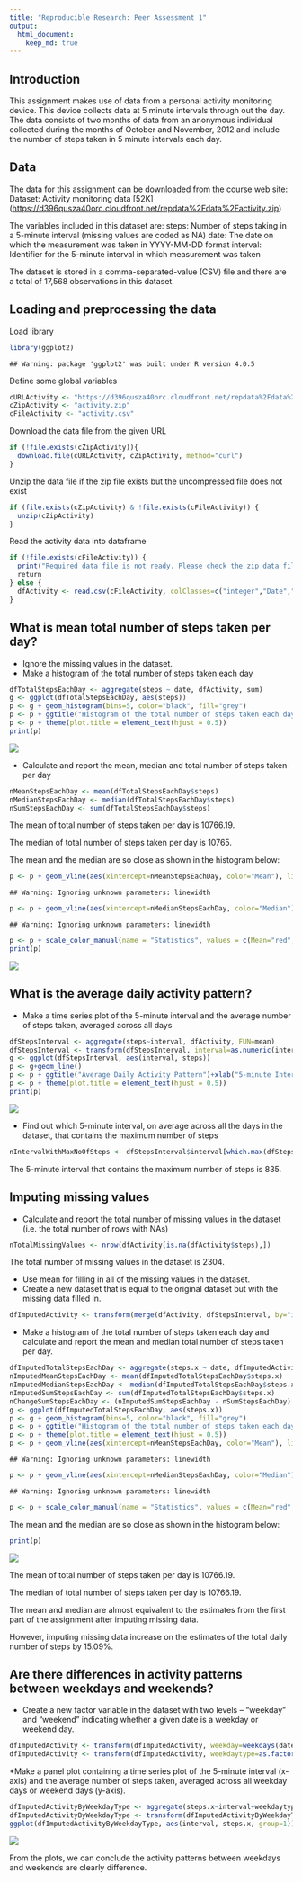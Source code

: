 ```yaml
---
title: "Reproducible Research: Peer Assessment 1"
output: 
  html_document:
    keep_md: true
---
```


## Introduction
This assignment makes use of data from a personal activity monitoring device. This device collects data at 5 minute 
intervals through out the day. The data consists of two months of data from an anonymous individual collected during 
the months of October and November, 2012 and include the number of steps taken in 5 minute intervals each day.

## Data
The data for this assignment can be downloaded from the course web site:
Dataset: Activity monitoring data [52K] (https://d396qusza40orc.cloudfront.net/repdata%2Fdata%2Factivity.zip)

The variables included in this dataset are:
steps: Number of steps taking in a 5-minute interval (missing values are coded as NA)
date: The date on which the measurement was taken in YYYY-MM-DD format
interval: Identifier for the 5-minute interval in which measurement was taken

The dataset is stored in a comma-separated-value (CSV) file and there are a total of 17,568 observations in this dataset.

## Loading and preprocessing the data



Load library

```r
library(ggplot2)
```

```
## Warning: package 'ggplot2' was built under R version 4.0.5
```

Define some global variables

```r
cURLActivity <- "https://d396qusza40orc.cloudfront.net/repdata%2Fdata%2Factivity.zip"
cZipActivity <- "activity.zip"
cFileActivity <- "activity.csv"
```

Download the data file from the given URL

```r
if (!file.exists(cZipActivity)){
  download.file(cURLActivity, cZipActivity, method="curl")
}  
```

Unzip the data file if the zip file exists but the uncompressed file does not exist

```r
if (file.exists(cZipActivity) & !file.exists(cFileActivity)) { 
  unzip(cZipActivity)
}
```

Read the activity data into dataframe

```r
if (!file.exists(cFileActivity)) {
  print("Required data file is not ready. Please check the zip data file.")
  return
} else {
  dfActivity <- read.csv(cFileActivity, colClasses=c("integer","Date","character"))
}
```


## What is mean total number of steps taken per day?
* Ignore the missing values in the dataset.
* Make a histogram of the total number of steps taken each day

```r
dfTotalStepsEachDay <- aggregate(steps ~ date, dfActivity, sum)
g <- ggplot(dfTotalStepsEachDay, aes(steps))
p <- g + geom_histogram(bins=5, color="black", fill="grey")
p <- p + ggtitle("Histogram of the total number of steps taken each day")+xlab("Total number of steps each day")
p <- p + theme(plot.title = element_text(hjust = 0.5))
print(p)
```

![](Check-A_files/figure-html/unnamed-chunk-1-1.png)<!-- -->

* Calculate and report the mean, median and total number of steps taken per day

```r
nMeanStepsEachDay <- mean(dfTotalStepsEachDay$steps)
nMedianStepsEachDay <- median(dfTotalStepsEachDay$steps)
nSumStepsEachDay <- sum(dfTotalStepsEachDay$steps)
```
The mean of total number of steps taken per day is 10766.19.

The median of total number of steps taken per day is 10765.

The mean and the median are so close as shown in the histogram below:

```r
p <- p + geom_vline(aes(xintercept=nMeanStepsEachDay, color="Mean"), linewidth=1.5)
```

```
## Warning: Ignoring unknown parameters: linewidth
```

```r
p <- p + geom_vline(aes(xintercept=nMedianStepsEachDay, color="Median"), linetype="dashed", linewidth=1.5)
```

```
## Warning: Ignoring unknown parameters: linewidth
```

```r
p <- p + scale_color_manual(name = "Statistics", values = c(Mean="red", Median="blue"))
print(p)
```

![](Check-A_files/figure-html/unnamed-chunk-3-1.png)<!-- -->

## What is the average daily activity pattern?
* Make a time series plot of the 5-minute interval and the average number of steps taken, averaged across all days 

```r
dfStepsInterval <- aggregate(steps~interval, dfActivity, FUN=mean)
dfStepsInterval <- transform(dfStepsInterval, interval=as.numeric(interval))
g <- ggplot(dfStepsInterval, aes(interval, steps))
p <- g+geom_line()
p <- p + ggtitle("Average Daily Activity Pattern")+xlab("5-minute Interval")+ylab("Average Number of Steps Taken")
p <- p + theme(plot.title = element_text(hjust = 0.5))
print(p)
```

![](Check-A_files/figure-html/unnamed-chunk-4-1.png)<!-- -->

* Find out which 5-minute interval, on average across all the days in the dataset, that contains the maximum number of steps

```r
nIntervalWithMaxNoOfSteps <- dfStepsInterval$interval[which.max(dfStepsInterval$steps)]
```
The 5-minute interval that contains the maximum number of steps is 835.


## Imputing missing values
* Calculate and report the total number of missing values in the dataset (i.e. the total number of rows with NAs)

```r
nTotalMissingValues <- nrow(dfActivity[is.na(dfActivity$steps),])
```
The total number of missing values in the dataset is 2304.

* Use mean for filling in all of the missing values in the dataset.
* Create a new dataset that is equal to the original dataset but with the missing data filled in.

```r
dfImputedActivity <- transform(merge(dfActivity, dfStepsInterval, by="interval", all.x=TRUE, no.dups=TRUE), steps.x=ifelse(is.na(steps.x), steps.y, steps.x))
```

* Make a histogram of the total number of steps taken each day and calculate and report the mean and median total number of steps taken per day. 

```r
dfImputedTotalStepsEachDay <- aggregate(steps.x ~ date, dfImputedActivity, sum)
nImputedMeanStepsEachDay <- mean(dfImputedTotalStepsEachDay$steps.x)
nImputedMedianStepsEachDay <- median(dfImputedTotalStepsEachDay$steps.x)
nImputedSumStepsEachDay <- sum(dfImputedTotalStepsEachDay$steps.x)
nChangeSumStepsEachDay <- (nImputedSumStepsEachDay - nSumStepsEachDay) / nSumStepsEachDay * 100
g <- ggplot(dfImputedTotalStepsEachDay, aes(steps.x))
p <- g + geom_histogram(bins=5, color="black", fill="grey")
p <- p + ggtitle("Histogram of the total number of steps taken each day")+xlab("Total number of steps each day")
p <- p + theme(plot.title = element_text(hjust = 0.5))
p <- p + geom_vline(aes(xintercept=nMeanStepsEachDay, color="Mean"), linewidth=1.5)
```

```
## Warning: Ignoring unknown parameters: linewidth
```

```r
p <- p + geom_vline(aes(xintercept=nMedianStepsEachDay, color="Median"), linetype="dashed", linewidth=1.5)
```

```
## Warning: Ignoring unknown parameters: linewidth
```

```r
p <- p + scale_color_manual(name = "Statistics", values = c(Mean="red", Median="blue"))
```

The mean and the median are so close as shown in the histogram below:

```r
print(p)
```

![](Check-A_files/figure-html/unnamed-chunk-9-1.png)<!-- -->

The mean of total number of steps taken per day is 10766.19.

The median of total number of steps taken per day is 10766.19.

The mean and median are almost equivalent to the estimates from the first part of the assignment after imputing missing data.

However, imputing missing data increase on the estimates of the total daily number of steps by 15.09%.

## Are there differences in activity patterns between weekdays and weekends?
* Create a new factor variable in the dataset with two levels – “weekday” and “weekend” indicating whether a given date is a weekday or weekend day.

```r
dfImputedActivity <- transform(dfImputedActivity, weekday=weekdays(date, abbreviate=TRUE))
dfImputedActivity <- transform(dfImputedActivity, weekdaytype=as.factor(ifelse(weekday %in% c("Sat","Sun"), "weekend", "weekday")))
```

*Make a panel plot containing a time series plot of the 5-minute interval (x-axis) and the average number of steps taken, averaged across all weekday days or weekend days (y-axis).

```r
dfImputedActivityByWeekdayType <- aggregate(steps.x~interval+weekdaytype, dfImputedActivity, mean)
dfImputedActivityByWeekdayType <- transform(dfImputedActivityByWeekdayType, interval=as.numeric(interval))
ggplot(dfImputedActivityByWeekdayType, aes(interval, steps.x, group=1))+facet_wrap(dfImputedActivityByWeekdayType$weekdaytype, ncol=1)+ggtitle("Average no of steps taken at every 5-minute interval")+xlab("5-minute Interval")+ylab("Average no of steps taken on weekday")+theme(plot.title = element_text(hjust = 0.5))+geom_line()
```

![](Check-A_files/figure-html/unnamed-chunk-11-1.png)<!-- -->

From the plots, we can conclude the activity patterns between weekdays and weekends are clearly difference.
